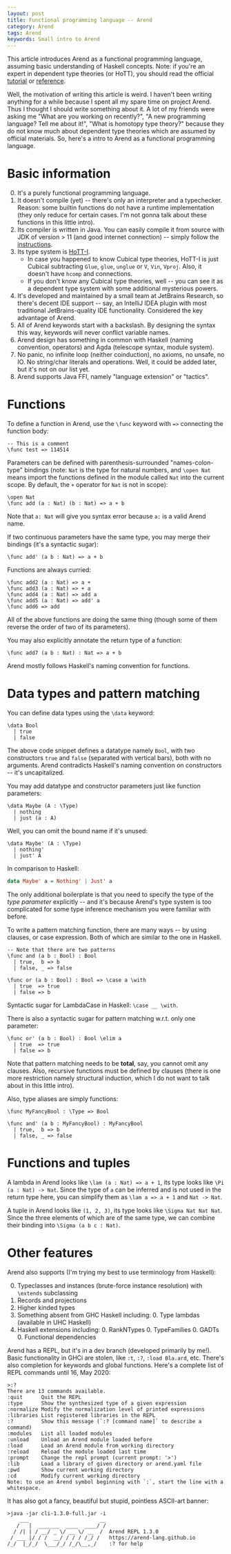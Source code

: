 ```yaml
---
layout: post
title: Functional programming language -- Arend
category: Arend
tags: Arend
keywords: Small intro to Arend
---
```


This article introduces Arend as a functional programming language,
assuming basic understanding of Haskell concepts.
Note: if you're an expert in dependent type theories (or HoTT), you should read
the official [tutorial] or [reference].

Well, the motivation of writing this article is weird.
I haven't been writing anything for a while because I spent all my spare time on
project Arend. Thus I thought I should write something about it.
A lot of my friends were asking me "What are you working on recently?",
"A new programming language? Tell me about it!",
"What is homotopy type theory?" because they do not
know much about dependent type theories which are assumed by official materials.
So, here's a intro to Arend as a functional programming language.

# Basic information

 [instructions]: https://github.com/JetBrains/Arend/blob/master/ARCHITECTURE.md
 [reference]: https://arend-lang.github.io/documentation/language-reference
 [tutorial]: https://arend-lang.github.io/documentation/tutorial
 [HoTT-I]: https://arxiv.org/abs/2004.14195

0. It's a purely functional programming language.
0. It doesn't compile (yet) -- there's only an interpreter and a typechecker.
   Reason: some builtin functions do not have a runtime implementation
   (they only reduce for certain cases. I'm not gonna talk about these functions
   in this little intro).
0. Its compiler is written in Java. You can easily compile it from source with JDK
   of version > 11 (and good internet connection) -- simply follow the
   [instructions].
0. Its type system is [HoTT-I].
   + In case you happened to know Cubical type
     theories, HoTT-I is just Cubical subtracting `Glue`, `glue`, `unglue` or
     `V`, `Vin`, `Vproj`. Also, it doesn't have `hcomp` and connections.
   + If you don't know any Cubical type theories, well -- you can see it as a
     dependent type system with some additional mysterious powers.
0. It's developed and maintained by a small team at JetBrains Research,
   so there's decent IDE support -- say, an IntelliJ IDEA plugin with most
   traditional JetBrains-quality IDE functionality.
   Considered the key advantage of Arend.
0. All of Arend keywords start with a backslash.
   By designing the syntax this way, keywords will never conflict variable names.
0. Arend design has something in common with Haskell
   (naming convention, operators) and Agda (telescope syntax, module system).
0. No panic, no infinite loop (neither coinduction), no axioms, no unsafe, no IO.
   No string/char literals and operations. Well, it could be added later,
   but it's not on our list yet.
0. Arend supports Java FFI, namely "language extension" or "tactics".

# Functions

To define a function in Arend, use the `\func` keyword with `=>` connecting the
function body:

```arend
-- This is a comment
\func test => 114514
```

Parameters can be defined with parenthesis-surrounded "names-colon-type" bindings
(note: `Nat` is the type for natural numbers, and `\open Nat` means import the
functions defined in the module called `Nat` into the current scope. By default,
the `+` operator for `Nat` is not in scope):

```arend
\open Nat
\func add (a : Nat) (b : Nat) => a + b
```

Note that `a: Nat` will give you syntax error because `a:` is a valid Arend name.

If two continuous parameters have the same type, you may merge their bindings
(it's a syntactic sugar):

```arend
\func add' (a b : Nat) => a + b
```

Functions are always curried:

```arend
\func add2 (a : Nat) => a +
\func add3 (a : Nat) => + a
\func add4 (a : Nat) => add a
\func add5 (a : Nat) => add' a
\func add6 => add
```

All of the above functions are doing the same thing
(though some of them reverse the order of two of its parameters).

You may also explicitly annotate the return type of a function:

```arend
\func add7 (a b : Nat) : Nat => a + b
```

Arend mostly follows Haskell's naming convention for functions.

# Data types and pattern matching

You can define data types using the `\data` keyword:

```arend
\data Bool
  | true
  | false
```

The above code snippet defines a datatype namely `Bool`, with two constructors
`true` and `false` (separated with vertical bars), both with no arguments.
Arend contradicts Haskell's naming convention on constructors -- it's uncapitalized.

You may add datatype and constructor parameters just like function parameters:

```arend
\data Maybe (A : \Type)
  | nothing
  | just (a : A)
```

Well, you can omit the bound name if it's unused:

```arend
\data Maybe' (A : \Type)
  | nothing'
  | just' A
```

In comparison to Haskell:

```haskell
data Maybe' a = Nothing' | Just' a
```

The only additional boilerplate is that you need to specify the type of the
_type parameter_ explicitly -- and it's because Arend's type system is too
complicated for some type inference mechanism you were familiar with before.

To write a pattern matching function, there are many ways -- by using clauses,
or case expression. Both of which are similar to the one in Haskell.

```arend
-- Note that there are two patterns
\func and (a b : Bool) : Bool
  | true,  b => b
  | false, _ => false
```

```arend
\func or (a b : Bool) : Bool => \case a \with
  | true  => true
  | false => b
```

Syntactic sugar for LambdaCase in Haskell: `\case __ \with`.

There is also a syntactic sugar for pattern matching w.r.t. only one parameter:

```arend
\func or' (a b : Bool) : Bool \elim a
  | true  => true
  | false => b
```

Note that pattern matching needs to be **total**, say, you cannot omit any clauses.
Also, recursive functions must be defined by clauses
(there is one more restriction namely structural induction, which I do not want to
talk about in this little intro).

Also, type aliases are simply functions:

```arend
\func MyFancyBool : \Type => Bool

\func and' (a b : MyFancyBool) : MyFancyBool
  | true,  b => b
  | false, _ => false
```

# Functions and tuples

A lambda in Arend looks like `\lam (a : Nat) => a + 1`,
its type looks like `\Pi (a : Nat) -> Nat`.
Since the type of `a` can be inferred and is not used in the return type here,
you can simplify them as `\lam a => a + 1` and `Nat -> Nat`.

A tuple in Arend looks like `(1, 2, 3)`, its type looks like `\Sigma Nat Nat Nat`.
Since the three elements of which are of the same type, we can combine their binding
into `\Sigma (a b c : Nat)`.

# Other features

Arend also supports (I'm trying my best to use terminology from Haskell):

0. Typeclasses and instances (brute-force instance resolution) with
   `\extends` subclassing
0. Records and projections
0. Higher kinded types
0. Something absent from GHC Haskell including:
   0. Type lambdas (available in UHC Haskell)
0. Haskell extensions including:
   0. RankNTypes
   0. TypeFamilies
   0. GADTs
   0. Functional dependencies

Arend has a REPL, but it's in a dev branch (developed primarily by me!).
Basic functionality in GHCi are stolen, like `:t`, `:?`, `:load Bla.ard`, etc.
There's also completion for keywords and global functions.
Here's a complete list of REPL commands until 16, May 2020:

```
>:?
There are 13 commands available.
:quit      Quit the REPL
:type      Show the synthesized type of a given expression
:normalize Modify the normalization level of printed expressions
:libraries List registered libraries in the REPL
:?         Show this message (`:? [command name]` to describe a command)
:modules   List all loaded modules
:unload    Unload an Arend module loaded before
:load      Load an Arend module from working directory
:reload    Reload the module loaded last time
:prompt    Change the repl prompt (current prompt: '>')
:lib       Load a library of given directory or arend.yaml file
:pwd       Show current working directory
:cd        Modify current working directory
Note: to use an Arend symbol beginning with `:`, start the line with a whitespace.
```

It has also got a fancy, beautiful but stupid, pointless ASCII-art banner:

```
>java -jar cli-1.3.0-full.jar -i
    ___                       __
   /   |  _______  ____  ____/ /
  / /| | / __/ _ \/ __ \/ __  /  Arend REPL 1.3.0
 / ___ |/ / /  __/ / / / /_/ /   https://arend-lang.github.io
/_/  |_/_/  \___/_/ /_/\__,_/    :? for help
```
